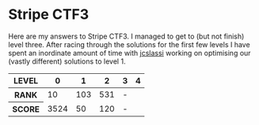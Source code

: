 Stripe CTF3
===========

Here are my answers to Stripe CTF3. I managed to get to (but not finish) level
three. After racing through the solutions for the first few levels I have spent
an inordinate amount of time with [jcslassi](github.com/jcslassi/stripe-ctf)
working on optimising our (vastly different) solutions to level 1.

<table>
	<thead>
		<tr>
			<th>LEVEL</th>
			<th>0</th>
			<th>1</th>
			<th>2</th>
			<th>3</th>
			<th>4</th>
		</tr>
	</thead>
	<tbody>
		<tr>
			<th>RANK</th>
			<td>10</td>
			<td>103</td>
			<td>531</td>
			<td>-</td>
			<td></td>
		</tr>
		<tr>
			<th>SCORE</th>
			<td>3524</td>
			<td>50</td>
			<td>120</td>
			<td>-</td>
			<td></td>
		</tr>
	</tbody>
</table>
